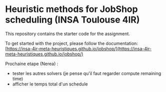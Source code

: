 # Heuristic methods for JobShop scheduling (INSA Toulouse 4IR)

This repository contains the starter code for the assignment.

To get started with the project, please follow the documentation: [https://insa-4ir-meta-heuristiques.github.io/jobshop/](https://insa-4ir-meta-heuristiques.github.io/jobshop/)


Prochaine etape (Nerea) :
  - tester les autres solvers (je pense qu'il faut regarder compute remaining time)
  - afficher le temps total d'un schedule
